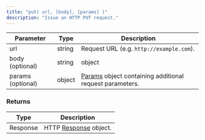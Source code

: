 ```yaml
---
title: "put( url, [body], [params] )"
description: "Issue an HTTP PUT request."
---
```


| Parameter         | Type   | Description                                                                                           |
| ----------------- | ------ | ----------------------------------------------------------------------------------------------------- |
| url               | string | Request URL (e.g. `http://example.com`).                                                              |
| body (optional)   | string | object                                                                                                | Request body; objects will be `x-www-form-urlencoded`. |
| params (optional) | object | [Params](/javascript-api/k6-http/params-k6-http) object containing additional request parameters. |


### Returns

| Type     | Description                                                           |
| -------- | --------------------------------------------------------------------- |
| Response | HTTP [Response](/javascript-api/k6-http/response-k6-http) object. |
